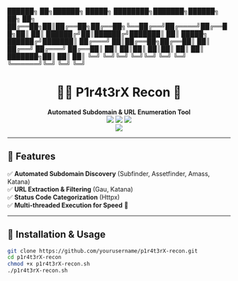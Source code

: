 ██████╗ ██╗██████╗  █████╗ ████████╗███████╗██████╗ ██╗  ██╗
██╔══██╗██║██╔══██╗██╔══██╗╚══██╔══╝██╔════╝██╔══██╗██║  ██║
██████╔╝██║██████╔╝███████║   ██║   █████╗  ██████╔╝███████║
██╔═══╝ ██║██╔══██╗██╔══██║   ██║   ██╔══╝  ██╔═══╝ ██╔══██║
██║     ██║██║  ██║██║  ██║   ██║   ███████╗██║     ██║  ██║
╚═╝     ╚═╝╚═╝  ╚═╝╚═╝  ╚═╝   ╚═╝   ╚══════╝╚═╝     ╚═╝  ╚═╝



<h1 align="center">
  🏴‍☠️ P1r4t3rX Recon 🚀  
</h1>

<p align="center">
  <b>Automated Subdomain & URL Enumeration Tool</b>  
  <br>
  <img src="https://img.shields.io/github/stars/yourusername/p1r4t3rX-recon?style=for-the-badge">
  <img src="https://img.shields.io/github/forks/yourusername/p1r4t3rX-recon?style=for-the-badge">
  <img src="https://img.shields.io/github/issues/yourusername/p1r4t3rX-recon?style=for-the-badge">
  <br>
  <img src="https://img.shields.io/badge/Made%20with-%F0%9F%92%8E%20Bash-blue?style=for-the-badge">
</p>

---

## 🎯 Features  
✅ **Automated Subdomain Discovery** (Subfinder, Assetfinder, Amass, Katana)  
✅ **URL Extraction & Filtering** (Gau, Katana)  
✅ **Status Code Categorization** (Httpx)  
✅ **Multi-threaded Execution for Speed** 🚀  

---

## 🚀 Installation & Usage  
```bash
git clone https://github.com/yourusername/p1r4t3rX-recon.git  
cd p1r4t3rX-recon  
chmod +x p1r4t3rX-recon.sh  
./p1r4t3rX-recon.sh
